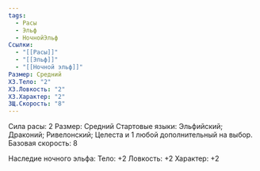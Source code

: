 ```yaml
---
tags:
  - Расы
  - Эльф
  - НочнойЭльф
Ссылки:
  - "[[Расы]]"
  - "[[Эльф]]"
  - "[[Ночной эльф]]"
Размер: Средний
ХЗ.Тело: "2"
ХЗ.Ловкость: "2"
ХЗ.Характер: "2"
ЗЩ.Скорость: "8"
---
```

Сила расы: 2
Размер: Средний
Стартовые языки: Эльфийский; Драконий; Ривелонский; Целеста и 1 любой дополнительный на выбор.
Базовая скорость: 8

Наследие ночного эльфа:
Тело: +2
Ловкость: +2
Характер: +2






